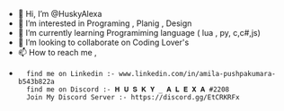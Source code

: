 - 👋 Hi, I’m @HuskyAlexa
- 👀 I’m interested in Programing , Planig , Design
- 🌱 I’m currently learning Programiming language ( lua , py, c,c#,js)
- 💞️ I’m looking to collaborate on Coding Lover's
- 📫 How to reach me ,
-       find me on Linkedin :- www.linkedin.com/in/amila-pushpakumara-b543b822a
        find me on Discord :- 𝐇 𝐔 𝐒 𝐊 𝐘 _ 𝐀 𝐋 𝐄 𝐗 𝐀 #2208
        Join My Discord Server :- https://discord.gg/EtCRKRFx

<!---
HuskyAlexa/HuskyAlexa is a ✨ special ✨ repository because its `README.md` (this file) appears on your GitHub profile.
You can click the Preview link to take a look at your changes.
--->
